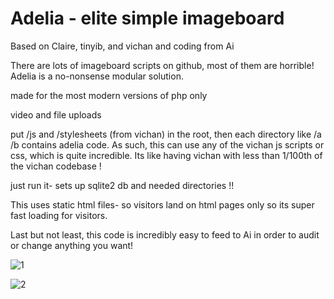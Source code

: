 
# Adelia -  elite simple imageboard


Based on Claire, tinyib, and vichan and coding from Ai 

There are lots of imageboard scripts on github, most of them are horrible! Adelia is a no-nonsense modular solution. 

made for the most modern versions of php only

video and file uploads

put /js and /stylesheets (from vichan) in the root, then each directory like /a /b contains adelia code. As such, this can use any of the vichan js scripts or css, which is quite incredible. Its like having vichan with less than 1/100th of the vichan codebase ! 

just run it- sets up sqlite2 db and needed directories !!

This uses static html files- so visitors land on html pages only so its super fast loading for visitors. 

Last but not least, this code is incredibly easy to feed to Ai in order to audit or change anything you want! 



![1](https://github.com/user-attachments/assets/2d6e9aa1-5303-4167-96c0-f517193fc212)



![2](https://github.com/user-attachments/assets/b4e5f40a-24a3-48c7-be27-097de83943d0)
